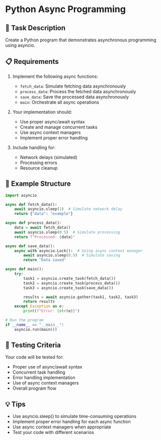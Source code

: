# Python Async Programming

## 🎯 Task Description

Create a Python program that demonstrates asynchronous programming using asyncio.

## 📋 Requirements

1. Implement the following async functions:

   - `fetch_data`: Simulate fetching data asynchronously
   - `process_data`: Process the fetched data asynchronously
   - `save_data`: Save the processed data asynchronously
   - `main`: Orchestrate all async operations

2. Your implementation should:

   - Use proper async/await syntax
   - Create and manage concurrent tasks
   - Use async context managers
   - Implement proper error handling

3. Include handling for:
   - Network delays (simulated)
   - Processing errors
   - Resource cleanup

## 🚀 Example Structure

```python
import asyncio

async def fetch_data():
    await asyncio.sleep(1)  # Simulate network delay
    return {"data": "example"}

async def process_data():
    data = await fetch_data()
    await asyncio.sleep(0.5)  # Simulate processing
    return f"Processed: {data}"

async def save_data():
    async with asyncio.Lock():  # Using async context manager
        await asyncio.sleep(0.5)  # Simulate saving
        return "Data saved"

async def main():
    try:
        task1 = asyncio.create_task(fetch_data())
        task2 = asyncio.create_task(process_data())
        task3 = asyncio.create_task(save_data())

        results = await asyncio.gather(task1, task2, task3)
        return results
    except Exception as e:
        print(f"Error: {str(e)}")

# Run the program
if __name__ == "__main__":
    asyncio.run(main())
```

## 🧪 Testing Criteria

Your code will be tested for:

- Proper use of async/await syntax
- Concurrent task handling
- Error handling implementation
- Use of async context managers
- Overall program flow

## 💡 Tips

- Use asyncio.sleep() to simulate time-consuming operations
- Implement proper error handling for each async function
- Use async context managers when appropriate
- Test your code with different scenarios
